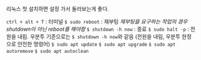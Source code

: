 리눅스 첫 설치하면 설정 가서 둘러보는게 좋다.

`ctrl + alt + T` : 터미널
`$ sudo reboot` : 재부팅 *재부팅을 요구하는 작업의 경우 shutdown이 아닌 reboot를 해야함*
`$ shutdown -h now` : 종료
`$ sudo halt -p` : 전원을 내림. 우분투 기준으로는 `$ shutdown -h now`와 같음 (전원을 내림, 우분투 한정으로 안전한 명령어)
`$ sudo apt update`
`$ sudo apt upgrade`
`$ sudo apt autoremove`
`$ sudo apt autoclean`
